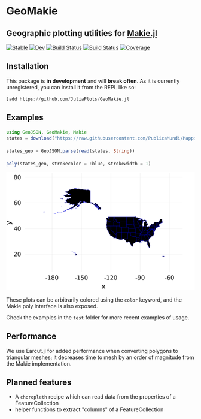 # GeoMakie
## Geographic plotting utilities for [Makie.jl](https://github.com/JuliaPlots/Makie.jl)

[![Stable](https://img.shields.io/badge/docs-stable-blue.svg)](https://asinghvi17.github.io/GeoMakie.jl/stable)
[![Dev](https://img.shields.io/badge/docs-dev-blue.svg)](https://asinghvi17.github.io/GeoMakie.jl/dev)
[![Build Status](https://travis-ci.com/asinghvi17/GeoMakie.jl.svg?branch=master)](https://travis-ci.com/asinghvi17/GeoMakie.jl)
[![Build Status](https://gitlab.com/asinghvi17/GeoMakie.jl/badges/master/build.svg)](https://gitlab.com/asinghvi17/GeoMakie.jl/pipelines)
[![Coverage](https://gitlab.com/asinghvi17/GeoMakie.jl/badges/master/coverage.svg)](https://gitlab.com/asinghvi17/GeoMakie.jl/commits/master)

## Installation

This package is **in development** and will **break often**.  As it is currently unregistered, you can install it from the REPL like so:
```julia
]add https://github.com/JuliaPlots/GeoMakie.jl
```

## Examples

```julia
using GeoJSON, GeoMakie, Makie
states = download("https://raw.githubusercontent.com/PublicaMundi/MappingAPI/master/data/geojson/us-states.json")

states_geo = GeoJSON.parse(read(states, String))

poly(states_geo, strokecolor = :blue, strokewidth = 1)
```
![US simple example](assets/us-simple.png)

These plots can be arbitrarily colored using the `color` keyword, and the Makie poly interface is also exposed.

Check the examples in the `test` folder for more recent examples of usage.

## Performance

We use Earcut.jl for added performance when converting polygons to triangular meshes; it decreases time to mesh by an order of magnitude from the Makie implementation.

## Planned features
- A `choropleth` recipe which can read data from the properties of a FeatureCollection
- helper functions to extract "columns" of a FeatureCollection
